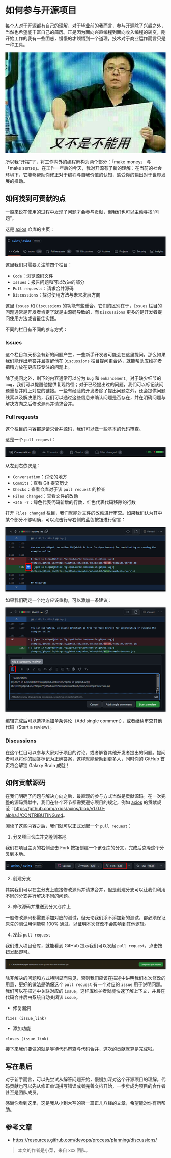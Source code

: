 # 如何参与开源项目

每个人对于开源都有自己的理解，对于毕业前的我而言，参与开源除了兴趣之外，当然也希望能丰富自己的简历。正是因为面向兴趣编程到面向收入编程的转变，刚开始工作的我有一些困惑，慢慢的才领悟到一个道理，技术对于商业运作而言只是一种工具。

![又不是不能用](./1.jpg)

所以我“开摆”了，将工作内外的编程解构为两个部分：「make money」 与 「make sense」。在工作一年后的今天，我对开源有了新的理解：在当前的社会环境下，它能够帮助你修正对于编程与自我价值的认知，感受你的输出对于世界发展的推动。

## 如何找到可贡献的点

一般来说在使用的过程中发现了问题才会参与贡献，但我们也可以主动寻找“问题”。

这是 [axios](https://github.com/axios/axios/tree/v1.0.0-alpha.1) 仓库的主页：

![nav](./2.png)

这里我们只需要关注前四个栏目：

- `Code`：浏览源码文件
- `Issues`：报告问题和可以改进的部分
- `Pull requests`：请求合并源码
- `Discussions`：探讨使用方法与未来发展方向

这里 `Issues` 和 `Discussions` 的功能有些重合。它们的区别在于，`Issues` 栏目的问题通常是开发者肯定了就是由源码导致的，而 `Discussions` 更多的是开发者提问使用方法或者最佳实践。

不同的栏目有不同的参与方式：

### Issues

这个栏目每天都会有新的问题产生，一些新手开发者可能会在这里提问，那么如果我们能作出解答并且提醒他在 `Discussions` 栏目提问更合适，就能帮助库维护者把精力放在更应该专注的问题上。

除了提问之外，剩下的内容通常可以分为 `bug` 和 `enhancement`。对于缺少细节的 `bug`，我们可以提醒他提供复现路径；对于已经提出过的问题，我们可以标记该问题重复并附上对应的链接。一些有经验的开发者除了提出问题之外，还会提供问题线索以及解决思路，我们可以通过这些信息来确认问题是否存在，并在明确问题与解决方向之后修改源码并请求合并。

### Pull requests

这个栏目的内容都是请求合并源码，我们可以做一些基本的代码审查。

这是一个 `pull request`：

![pull request](./3.png)

从左到右依次是：

- `Conversation`：讨论的地方
- `Commits`：查看 Git 提交历史
- `Checks`：查看仓库对于该 `pull request` 的检查
- `Files changed`：查看文件的改动
- `+346 -7`：绿色代表代码新增的行数，红色代表代码移除的行数

打开 `Files changed` 栏目，我们就能对文件的改动进行审查。如果我们认为其中某个部分不够明确，可以点击行号右侧的蓝色按钮进行留言：

![comment](./4.png)

如果我们确定一个地方应该重构，可以添加一条建议：

![suggestion](./5.png)

编辑完成后可以选择添加单条评论（Add single comment），或者继续审查其他代码（Start a review）。

### Discussions

在这个栏目可以参与大家对于项目的讨论，或者解答其他开发者提出的问题。提问者可以将你的回答标记为正确答案，这样就能帮助到更多人，同时你的 GitHub 首页将会解锁 Galaxy Brain 成就！

## 如何贡献源码

在我们明确了问题与解决方向之后，最直观的参与方式当然是贡献源码。在一次完整的源码贡献中，我们在各个环节都需要遵守项目的规定，例如 [axios](https://github.com/axios/axios/tree/v1.0.0-alpha.1) 的贡献规范：<https://github.com/axios/axios/blob/v1.0.0-alpha.1/CONTRIBUTING.md>。

阅读了这些内容之后，我们就可以正式发起一个 `pull request`：

1. 分叉项目仓库并克隆到本地

我们在项目主页的右侧点击 Fork 按钮创建一个该仓库的分叉，完成后克隆这个分叉到本地。

![fork](./6.png)

2. 创建分支

其实我们可以在主分支上直接修改源码并请求合并，但是创建分支可以让我们利用不同的分支并行解决不同的问题。

3. 修改源码并推送到分叉仓库上

一般修改源码都需要添加对应的测试，但无论我们添不添加新的测试，都必须保证原先的测试用例能够 100% 通过，以证明本次修改不会影响到其他逻辑。

4. 发起 `pull request`

我们进入项目仓库，就能看到 GitHub 提示我们可以发起 `pull request`，点击按钮发起即可。

![add pull request](./7.png)

除非解决的问题和方式特别显而易见，否则我们应该在描述中讲明我们本次修改的用意，更好的做法是确保这个 `pull request` 有一个对应的 `issue` 用于说明问题。我们可以在描述中关联对应的 `issue`，这样库维护者就能快速了解上下文，并且在代码合并后由系统自动关闭该 `issue`。

- 修复漏洞

```
fixes (issue_link)
```

- 添加功能

```
closes (issue_link)
```

接下来我们要做的就是等待代码审查与代码合并，这次的贡献就算是完成啦。

## 写在最后

对于新手而言，可以先尝试从解答问题开始，慢慢加深对这个开源项目的理解。代码贡献也可以先从修正单词拼写错误或者完善文档开始，一步步成为项目的合作者甚至是团队成员。

感谢你看到这里，这是我从小到大写的第一篇正儿八经的文章，希望能对你有所帮助。

## 参考文章

- https://resources.github.com/devops/process/planning/discussions/

> 本文的作者是小菜，来自 xxx 团队。
